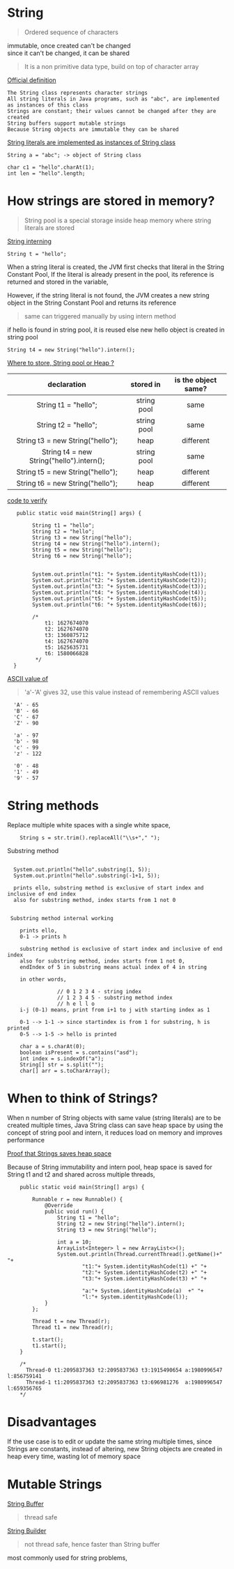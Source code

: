 # String

> Ordered sequence of characters    


immutable, once created can't be changed  
since it can't be changed, it can be shared 


> It is a non primitive data type, build on top of character array   

<ins>Official definition</ins>  
```
The String class represents character strings  
All string literals in Java programs, such as "abc", are implemented as instances of this class 
Strings are constant; their values cannot be changed after they are created 
String buffers support mutable strings 
Because String objects are immutable they can be shared 
```       

<ins>String literals are implemented as instances of String class</ins>  
```
String a = "abc"; -> object of String class  

char c1 = "hello".charAt(1);
int len = "hello".length;
```

# How strings are stored in memory?

> String pool is a special storage inside heap memory where string literals are stored  

<ins>String interning</ins> 

```
String t = "hello"; 
```

When a string literal is created, the JVM first checks that literal in the String Constant Pool, If the literal is already present in the pool, its reference is returned and stored in the variable, 

However, if the string literal is not found, the JVM creates a new string object in the String Constant Pool and returns its reference  

> same can triggered manually by using intern method

if hello is found in string pool, it is reused else new hello object is created in string pool  

```
String t4 = new String("hello").intern();   
```

<ins>Where to store, String pool or Heap ?</ins> 

| declaration | stored in | is the object same?
:---: | :---: | :---:
String t1 = "hello";                        | string pool   | same
String t2 = "hello";                        | string pool   | same    
String t3 = new String("hello");            | heap          | different
String t4 = new String("hello").intern();   | string pool   | same
String t5 = new String("hello");            | heap          | different
String t6 = new String("hello");            | heap          | different
  
<ins>code to verify</ins> 

```
   public static void main(String[] args) {

        String t1 = "hello";
        String t2 = "hello";
        String t3 = new String("hello");
        String t4 = new String("hello").intern();
        String t5 = new String("hello");
        String t6 = new String("hello");
        

        System.out.println("t1: "+ System.identityHashCode(t1));
        System.out.println("t2: "+ System.identityHashCode(t2));
        System.out.println("t3: "+ System.identityHashCode(t3));
        System.out.println("t4: "+ System.identityHashCode(t4));
        System.out.println("t5: "+ System.identityHashCode(t5));
        System.out.println("t6: "+ System.identityHashCode(t6));

        /*
            t1: 1627674070
            t2: 1627674070
            t3: 1360875712
            t4: 1627674070
            t5: 1625635731
            t6: 1580066828
         */
  }

```

<ins>ASCII value of</ins>  

> 'a'-'A' gives 32, use this value instead of remembering ASCII values    

```
  'A' - 65
  'B' - 66
  'C' - 67
  'Z' - 90

  'a' - 97
  'b' - 98
  'c' - 99
  'z' - 122

  '0' - 48
  '1' - 49
  '9' - 57
```

# String methods  

Replace multiple white spaces with a single white space,    

```
    String s = str.trim().replaceAll("\\s+"," ");
```    

Substring method
``` 
    
  System.out.println("hello".substring(1, 5));
  System.out.println("hello".substring(-1+1, 5));

  prints ello, substring method is exclusive of start index and inclusive of end index
  also for substring method, index starts from 1 not 0


 Substring method internal working

    prints ello,
    0-1 -> prints h

    substring method is exclusive of start index and inclusive of end index
    also for substring method, index starts from 1 not 0, 
    endIndex of 5 in substring means actual index of 4 in string

    in other words,

                // 0 1 2 3 4 - string index
                // 1 2 3 4 5 - substring method index
                // h e l l o
    i-j (0-1) means, print from i+1 to j with starting index as 1

    0-1 --> 1-1 -> since startindex is from 1 for substring, h is printed
    0-5 --> 1-5 -> hello is printed
```
```
    char a = s.charAt(0);
    boolean isPresent = s.contains("asd");
    int index = s.indexOf("a");
    String[] str = s.split("");
    char[] arr = s.toCharArray();
```
# When to think of Strings? 

When n number of String objects with same value (string literals) are to be created multiple times, Java String class can save heap space by using the concept of string pool and intern, it reduces load on memory and improves performance 

<ins>Proof that Strings saves heap space</ins>  

Because of String immutability and intern pool, heap space is saved for String t1 and t2 and shared across multiple threads,    

```
    public static void main(String[] args) {
        
        Runnable r = new Runnable() {
            @Override
            public void run() {
                String t1 = "hello";
                String t2 = new String("hello").intern();
                String t3 = new String("hello");

                int a = 10;
                ArrayList<Integer> l = new ArrayList<>();
                System.out.println(Thread.currentThread().getName()+" "+
                        "t1:"+ System.identityHashCode(t1) +" "+
                        "t2:"+ System.identityHashCode(t2) +" "+
                        "t3:"+ System.identityHashCode(t3) +" "+

                        "a:"+ System.identityHashCode(a)  +" "+
                        "l:"+ System.identityHashCode(l));
            }
        };

        Thread t = new Thread(r);
        Thread t1 = new Thread(r);

        t.start();
        t1.start();
    }
    
    /*
      Thread-0 t1:2095837363 t2:2095837363 t3:1915490654 a:1980996547 l:856759141
      Thread-1 t1:2095837363 t2:2095837363 t3:696981276  a:1980996547 l:659356765
    */
```

# Disadvantages

If the use case is to edit or update the same string multiple times, since Strings are constants, instead of altering, 
new String objects are created in heap every time, wasting lot of memory space  

# Mutable Strings

<ins>String Buffer</ins>  
> thread safe   

<ins>String Builder</ins>   
> not thread safe, hence faster than String buffer    

most commonly used for string problems,   


